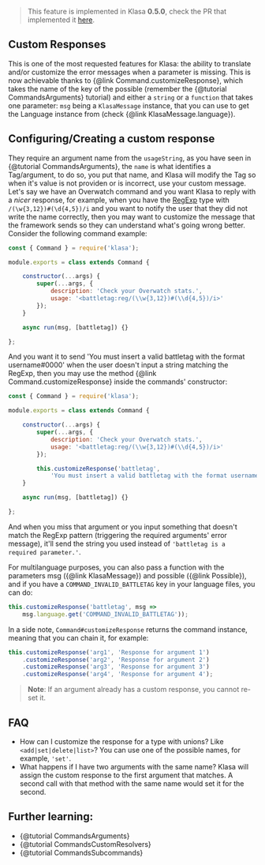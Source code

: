 > This feature is implemented in Klasa **0.5.0**, check the PR that implemented it [here](https://github.com/dirigeants/klasa/pull/162).

## Custom Responses

This is one of the most requested features for Klasa: the ability to translate and/or customize the error messages when a parameter is missing. This is now achievable thanks to {@link Command.customizeResponse}, which takes the name of the key of the possible (remember the {@tutorial CommandsArguments} tutorial) and either a `string` or a `function` that takes one parameter: `msg` being a `KlasaMessage` instance, that you can use to get the Language instance from (check {@link KlasaMessage.language}).

## Configuring/Creating a custom response

They require an argument name from the `usageString`, as you have seen in {@tutorial CommandsArguments}, the `name` is what identifies a Tag/argument, to do so, you put that name, and Klasa will modify the Tag so when it's value is not providen or is incorrect, use your custom message. Let's say we have an Overwatch command and you want Klasa to reply with a *nicer* response, for example, when you have the [RegExp](https://developer.mozilla.org/en-US/docs/Web/JavaScript/Reference/Global_Objects/RegExp) type with `/(\w{3,12})#(\d{4,5})/i` and you want to notify the user that they did not write the name correctly, then you may want to customize the message that the framework sends so they can understand what's going wrong better. Consider the following command example:

```javascript
const { Command } = require('klasa');

module.exports = class extends Command {

	constructor(...args) {
		super(...args, {
			description: 'Check your Overwatch stats.',
			usage: '<battletag:reg/(\\w{3,12})#(\\d{4,5})/i>'
		});
	}

	async run(msg, [battletag]) {}

};
```

And you want it to send 'You must insert a valid battletag with the format username#0000' when the user doesn't input a string matching the RegExp, then you may use the method {@link Command.customizeResponse} inside the commands' constructor:

```javascript
const { Command } = require('klasa');

module.exports = class extends Command {

	constructor(...args) {
		super(...args, {
			description: 'Check your Overwatch stats.',
			usage: '<battletag:reg/(\\w{3,12})#(\\d{4,5})/i>'
		});

		this.customizeResponse('battletag',
			'You must insert a valid battletag with the format username#0000');
	}

	async run(msg, [battletag]) {}

};
```

And when you miss that argument or you input something that doesn't match the RegExp pattern (triggering the required arguments' error message), it'll send the string you used instead of `'battletag is a required parameter.'`.

For multilanguage purposes, you can also pass a function with the parameters msg ({@link KlasaMessage}) and possible ({@link Possible}), and if you have a `COMMAND_INVALID_BATTLETAG` key in your language files, you can do:

```javascript
this.customizeResponse('battletag', msg =>
	msg.language.get('COMMAND_INVALID_BATTLETAG'));
```

In a side note, `Command#customizeResponse` returns the command instance, meaning that you can chain it, for example:

```javascript
this.customizeResponse('arg1', 'Response for argument 1')
    .customizeResponse('arg2', 'Response for argument 2')
    .customizeResponse('arg3', 'Response for argument 3')
    .customizeResponse('arg4', 'Response for argument 4');
```

> **Note**: If an argument already has a custom response, you cannot re-set it.

## FAQ

- How can I customize the response for a type with unions? Like `<add|set|delete|list>`? You can use one of the possible names, for example, `'set'`.
- What happens if I have two arguments with the same name? Klasa will assign the custom response to the first argument that matches. A second call with that method with the same name would set it for the second.

## Further learning:

- {@tutorial CommandsArguments}
- {@tutorial CommandsCustomResolvers}
- {@tutorial CommandsSubcommands}
